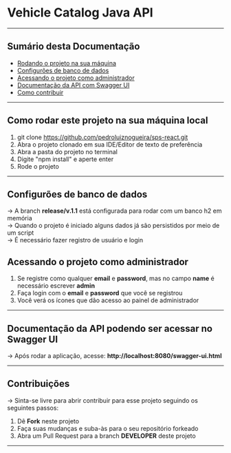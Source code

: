 # Vehicle Catalog Java API
<hr>
<h2>Sumário desta Documentação</h2>
<ul>
  <li><a href="#rodando">Rodando o projeto na sua máquina</a></li>
  <li><a href="#config">Configurões de banco de dados</a></li>
  <li><a href="#rel">Acessando o projeto como administrador</a></li>
  <li><a href="#doc">Documentação da API com Swagger UI</a></li>
  <li><a href="#contr">Como contribuir</a></li>
</ul>
<hr>

<div id="rodando"><div>
  
## Como rodar este projeto na sua máquina local

1. git clone https://github.com/pedroluiznogueira/sps-react.git
2. Abra o projeto clonado em sua IDE/Editor de texto de preferência
3. Abra a pasta do projeto no terminal
4. Digite "npm install" e aperte enter
7. Rode o projeto
<hr>

<div id="config"><div>
  
##  Configurões de banco de dados 

-> A branch <b>release/v.1.1</b> está configurada para rodar com um banco h2 em memória <br>
-> Quando o projeto é iniciado alguns dados já são persistidos por meio de um script <br>
-> É necessário fazer registro de usuário e login <br>
  
## Acessando o projeto como administrador
  
1. Se registre como qualquer <b>email</b> e <b>password</b>, mas no campo <b>name</b> é necessário escrever <b>admin</b><br>
2. Faça login com o <b>email</b> e <b>password</b> que você se registrou
3. Você verá os ícones que dão acesso ao painel de administrador
<hr>

<div id="doc"><div>
  
## Documentação da API podendo ser acessar no Swagger UI

-> Após rodar a aplicação, acesse: <b>http://localhost:8080/swagger-ui.html</b> <br>
<hr>

<div id="contr"><div>
  
## Contribuições

-> Sinta-se livre para abrir contribuir para esse projeto seguindo os seguintes passos:

1. Dê <b>Fork</b> neste projeto
2. Faça suas mudanças e suba-às para o seu repositório forkeado
3. Abra um Pull Request para a branch <b>DEVELOPER</b> deste projeto

<hr>
